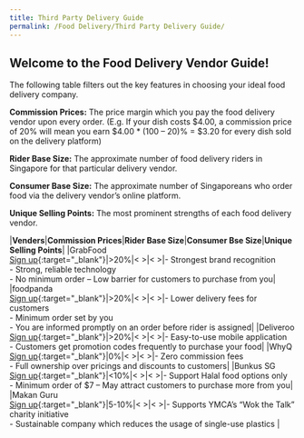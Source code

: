 ```yaml
---
title: Third Party Delivery Guide
permalink: /Food Delivery/Third Party Delivery Guide/
---
```


## Welcome to the Food Delivery Vendor Guide!

The following table filters out the key features in choosing your ideal food delivery company.

**Commission Prices:** The price margin which you pay the food delivery vendor upon every order.
(E.g. If your dish costs $4.00, a commission price of 20% will mean you earn $4.00 * (100 – 20)% = $3.20 for every dish sold on the delivery platform)

**Rider Base Size:** The approximate number of food delivery riders in Singapore for that particular delivery vendor.

**Consumer Base Size:** The approximate number of Singaporeans who order food via the delivery vendor’s online platform.

**Unique Selling Points:** The most prominent strengths of each food delivery vendor.

|**Venders**|**Commission Prices**|**Rider Base Size**|**Consumer Bse Size**|**Unique Selling Points**|
|GrabFood<br>[Sign up](https://www.gobusiness.gov.sg/){:target="_blank"}|>20%|<  >|<  >|- Strongest brand recognition<br>- Strong, reliable technology<br>- No minimum order – Low barrier for customers to purchase from you|
|foodpanda<br>[Sign up](https://www.gobusiness.gov.sg/){:target="_blank"}|>20%|<  >|<  >|- Lower delivery fees for customers<br>- Minimum order set by you<br>- You are informed promptly on an order before rider is assigned|
|Deliveroo<br>[Sign up](https://www.gobusiness.gov.sg/){:target="_blank"}|>20%|<  >|<  >|- Easy-to-use mobile application<br>- Customers get promotion codes frequently to purchase your food|
|WhyQ<br>[Sign up](https://www.gobusiness.gov.sg/){:target="_blank"}|0%|<  >|<  >|- Zero commission fees<br>- Full ownership over pricings and discounts to customers|
|Bunkus SG<br>[Sign up](https://www.gobusiness.gov.sg/){:target="_blank"}|<10%|<  >|<  >|- Support Halal food options only<br>- Minimum order of $7 – May attract customers to purchase more from you|
|Makan Guru<br>[Sign up](https://www.gobusiness.gov.sg/){:target="_blank"}|5-10%|<  >|<  >|- Supports YMCA’s “Wok the Talk” charity initiative<br>- Sustainable company which reduces the usage of single-use plastics
|